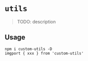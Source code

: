 # `utils`

> TODO: description

## Usage

```
npm i custom-utils -D
imgport { xxx } from 'custom-utils'
```
